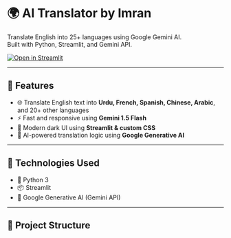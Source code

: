 # 🌍 AI Translator by Imran

Translate English into 25+ languages using Google Gemini AI.  
Built with Python, Streamlit, and Gemini API.

[![Open in Streamlit](https://static.streamlit.io/badges/streamlit_badge_black_white.svg)](https://ai-translator-6ykbzvzy9dgzt3f3mwxwfr.streamlit.app/)

---

## 📌 Features

- 🌐 Translate English text into **Urdu, French, Spanish, Chinese, Arabic**, and 20+ other languages
- ⚡ Fast and responsive using **Gemini 1.5 Flash**
- 🎨 Modern dark UI using **Streamlit & custom CSS**
- 🧠 AI-powered translation logic using **Google Generative AI**

---

## 🚀 Technologies Used

- 🐍 Python 3
- 📦 Streamlit
- 🤖 Google Generative AI (Gemini API)

---

## 📂 Project Structure

